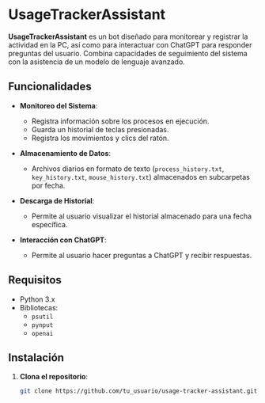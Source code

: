 # UsageTrackerAssistant

**UsageTrackerAssistant** es un bot diseñado para monitorear y registrar la actividad en la PC, así como para interactuar con ChatGPT para responder preguntas del usuario. Combina capacidades de seguimiento del sistema con la asistencia de un modelo de lenguaje avanzado.

## Funcionalidades

- **Monitoreo del Sistema**:
  - Registra información sobre los procesos en ejecución.
  - Guarda un historial de teclas presionadas.
  - Registra los movimientos y clics del ratón.

- **Almacenamiento de Datos**:
  - Archivos diarios en formato de texto (`process_history.txt`, `key_history.txt`, `mouse_history.txt`) almacenados en subcarpetas por fecha.

- **Descarga de Historial**:
  - Permite al usuario visualizar el historial almacenado para una fecha específica.

- **Interacción con ChatGPT**:
  - Permite al usuario hacer preguntas a ChatGPT y recibir respuestas.

## Requisitos

- Python 3.x
- Bibliotecas:
  - `psutil`
  - `pynput`
  - `openai`

## Instalación

1. **Clona el repositorio**:
   ```bash
   git clone https://github.com/tu_usuario/usage-tracker-assistant.git
